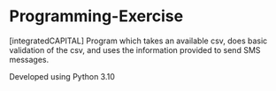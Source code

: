 # Programming-Exercise
 [integratedCAPITAL]
 Program which takes an available csv, does basic validation of the csv, and uses the information provided 
 to send SMS messages. 

 Developed using Python 3.10
